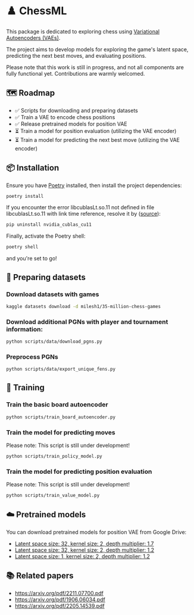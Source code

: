 # ♟️ ChessML

This package is dedicated to exploring chess using [Variational Autoencoders (VAEs)](https://en.wikipedia.org/wiki/Variational_autoencoder).

The project aims to develop models for exploring the game's latent space, predicting the next best moves, and evaluating positions.

Please note that this work is still in progress, and not all components are fully functional yet. Contributions are warmly welcomed.

## 🗺️ Roadmap

- ✅ Scripts for downloading and preparing datasets
- ✅ Train a VAE to encode chess positions
- ✅ Release pretrained models for position VAE
- ⏳ Train a model for position evaluation (utilizing the VAE encoder)
- ⏳ Train a model for predicting the next best move (utilizing the VAE encoder)

## 📦 Installation

Ensure you have [Poetry](https://python-poetry.org/) installed, then install the project dependencies:
```bash
poetry install
```

If you encounter the error libcublasLt.so.11 not defined in file libcublasLt.so.11 with link time reference, resolve it by ([source](https://stackoverflow.com/questions/74394695/how-does-one-fix-when-torch-cant-find-cuda-error-version-libcublaslt-so-11-no/75095447#75095447)):
```bash
pip uninstall nvidia_cublas_cu11
```

Finally, activate the Poetry shell:
```bash
poetry shell
````
and you're set to go!

## 💾 Preparing datasets
### Download datasets with games
```bash
kaggle datasets download -d milesh1/35-million-chess-games
```

### Download additional PGNs with player and tournament information:
```bash
python scripts/data/download_pgns.py
```

### Preprocess PGNs
```bash
python scripts/data/export_unique_fens.py
```

## 🤖 Training

### Train the basic board autoencoder
```bash
python scripts/train_board_autoencoder.py
```
### Train the model for predicting moves
Please note: This script is still under development!
```bash
python scripts/train_policy_model.py
```

### Train the model for predicting position evaluation
Please note: This script is still under development!
```bash
python scripts/train_value_model.py
```

## ☁️ Pretrained models
You can download pretrained models for position VAE from Google Drive:
- [Latent space size: 32, kernel size: 2, depth multiplier: 1.7](https://drive.google.com/file/d/1Q-Ju8jbCM6xz_xMOFV3qQcbcVgdQRJbJ/view?usp=drive_link)
- [Latent space size: 32, kernel size: 2, depth multiplier: 1.2](https://drive.google.com/file/d/18zsNhPH_yLhEDcGGUHsgKOqYddQjr_5J/view?usp=drive_link)
- [Latent space size: 1, kernel size: 2, depth multiplier: 1.2](https://drive.google.com/file/d/1GaKFyBdBw5lQYM5x02JcrvC9C5LI1YMp/view?usp=drive_link)

## 📚 Related papers
- https://arxiv.org/pdf/2211.07700.pdf
- https://arxiv.org/pdf/1906.06034.pdf
- https://arxiv.org/pdf/2205.14539.pdf
